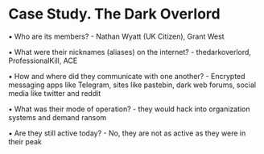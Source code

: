 # Case Study. The Dark Overlord

▪ Who are its members? - Nathan Wyatt (UK Citizen), Grant West

▪ What were their nicknames (aliases) on the internet? - thedarkoverlord, ProfessionalKill, ACE

▪ How and where did they communicate with one another? - Encrypted messaging apps like Telegram, sites like pastebin, dark web forums, social media like twitter and reddit

▪ What was their mode of operation? - they would hack into organization systems and demand ransom

▪ Are they still active today? - No, they are not as active as they were in their peak
